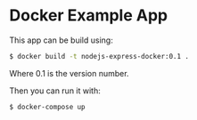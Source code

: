 # Docker Example App

This app can be build using:

```bash
$ docker build -t nodejs-express-docker:0.1 .
```

Where 0.1 is the version number.

Then you can run it with:

```bash
$ docker-compose up
```
